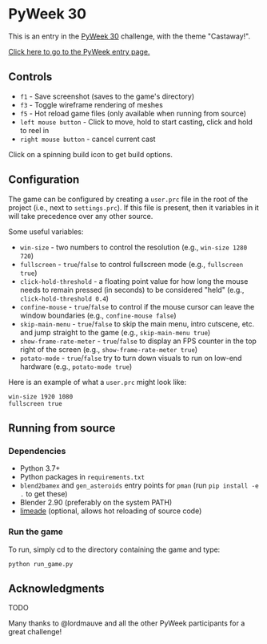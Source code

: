 # PyWeek 30

This is an entry in the [PyWeek 30](https://pyweek.org/30/) challenge, with the theme "Castaway!".

[Click here to go to the PyWeek entry page.](https://pyweek.org/e/space-e/)


## Controls

* `f1` - Save screenshot (saves to the game's directory)
* `f3` - Toggle wireframe rendering of meshes
* `f5` - Hot reload game files (only available when running from source)
* `left mouse button` - Click to move, hold to start casting, click and hold to reel in
* `right mouse button` - cancel current cast

Click on a spinning build icon to get build options.

## Configuration

The game can be configured by creating a `user.prc` file in the root of the project (i.e., next to `settings.prc`).
If this file is present, then it variables in it will take precedence over any other source.

Some useful variables:

* `win-size` - two numbers to control the resolution (e.g., `win-size 1280 720`)
* `fullscreen` - `true`/`false` to control fullscreen mode (e.g., `fullscreen true`)
* `click-hold-threshold` - a floating point value for how long the mouse needs to remain pressed (in seconds) to be considered "held" (e.g., `click-hold-threshold 0.4`)
* `confine-mouse` - `true`/`false` to control if the mouse cursor can leave the window boundaries (e.g., `confine-mouse false`)
* `skip-main-menu` - `true`/`false` to skip the main menu, intro cutscene, etc. and jump straight to the game (e.g., `skip-main-menu true`)
* `show-frame-rate-meter` - `true`/`false` to display an FPS counter in the top right of the screen (e.g., `show-frame-rate-meter true`)
* `potato-mode` - `true`/`false` try to turn down visuals to run on low-end hardware (e.g., `potato-mode true`)

Here is an example of what a `user.prc` might look like:

```
win-size 1920 1080
fullscreen true
```

## Running from source

### Dependencies

* Python 3.7+
* Python packages in `requirements.txt`
* `blend2bamex` and `gen_asteroids` entry points for `pman` (run `pip install -e .` to get these)
* Blender 2.90 (preferably on the system PATH)
* [limeade](https://pypi.org/project/limeade/) (optional, allows hot reloading of source code)

### Run the game


To run, simply cd to the directory containing the game and type:

```
python run_game.py
```

## Acknowledgments

TODO

Many thanks to @lordmauve and all the other PyWeek participants for a great challenge!
